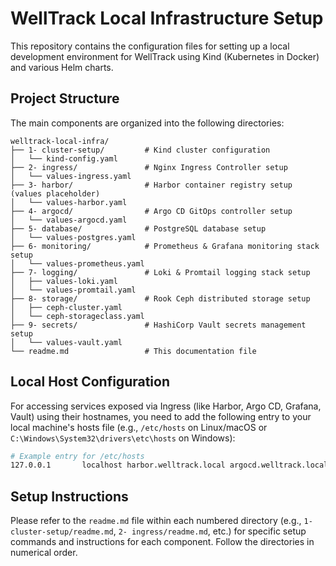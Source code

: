 # WellTrack Local Infrastructure Setup

This repository contains the configuration files for setting up a local development environment for WellTrack using Kind (Kubernetes in Docker) and various Helm charts.

## Project Structure

The main components are organized into the following directories:

```
welltrack-local-infra/
├── 1- cluster-setup/         # Kind cluster configuration
│   └── kind-config.yaml
├── 2- ingress/               # Nginx Ingress Controller setup
│   └── values-ingress.yaml
├── 3- harbor/                # Harbor container registry setup (values placeholder)
│   └── values-harbor.yaml
├── 4- argocd/                # Argo CD GitOps controller setup
│   └── values-argocd.yaml
├── 5- database/              # PostgreSQL database setup
│   └── values-postgres.yaml
├── 6- monitoring/            # Prometheus & Grafana monitoring stack setup
│   └── values-prometheus.yaml
├── 7- logging/               # Loki & Promtail logging stack setup
│   ├── values-loki.yaml
│   └── values-promtail.yaml
├── 8- storage/               # Rook Ceph distributed storage setup
│   ├── ceph-cluster.yaml
│   └── ceph-storageclass.yaml
├── 9- secrets/               # HashiCorp Vault secrets management setup
│   └── values-vault.yaml
└── readme.md                 # This documentation file
```

## Local Host Configuration

For accessing services exposed via Ingress (like Harbor, Argo CD, Grafana, Vault) using their hostnames, you need to add the following entry to your local machine's hosts file (e.g., `/etc/hosts` on Linux/macOS or `C:\Windows\System32\drivers\etc\hosts` on Windows):

```bash
# Example entry for /etc/hosts
127.0.0.1       localhost harbor.welltrack.local argocd.welltrack.local grafana.welltrack.local vault.welltrack.local
```

## Setup Instructions

Please refer to the `readme.md` file within each numbered directory (e.g., `1- cluster-setup/readme.md`, `2- ingress/readme.md`, etc.) for specific setup commands and instructions for each component. Follow the directories in numerical order.